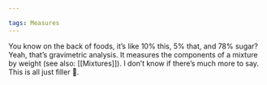 ```yaml
---

tags: Measures
---
```


You know on the back of foods, it’s like 10% this, 5% that, and 78% sugar? Yeah, that’s gravimetric analysis. It measures the components of a mixture by weight (see also: [[Mixtures]]). I don’t know if there’s much more to say. This is all just filler 🫤.